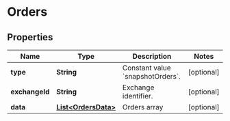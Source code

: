 

# Orders

## Properties

Name | Type | Description | Notes
------------ | ------------- | ------------- | -------------
**type** | **String** | Constant value &#x60;snapshotOrders&#x60;. |  [optional]
**exchangeId** | **String** | Exchange identifier. |  [optional]
**data** | [**List&lt;OrdersData&gt;**](OrdersData.md) | Orders array |  [optional]



